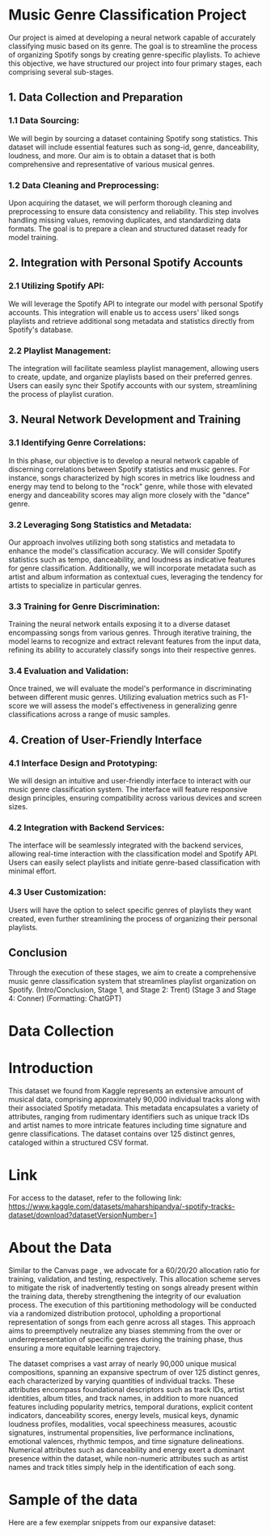 # Music Genre Classification Project

Our project is aimed at developing a neural network capable of accurately classifying music based on its genre. The goal is to streamline the process of organizing Spotify songs by creating genre-specific playlists. To achieve this objective, we have structured our project into four primary stages, each comprising several sub-stages. 

## 1. Data Collection and Preparation

### 1.1 Data Sourcing:
We will begin by sourcing a dataset containing Spotify song statistics. This dataset will include essential features such as song-id, genre, danceability, loudness, and more. Our aim is to obtain a dataset that is both comprehensive and representative of various musical genres.

### 1.2 Data Cleaning and Preprocessing:
Upon acquiring the dataset, we will perform thorough cleaning and preprocessing to ensure data consistency and reliability. This step involves handling missing values, removing duplicates, and standardizing data formats. The goal is to prepare a clean and structured dataset ready for model training.

## 2. Integration with Personal Spotify Accounts

### 2.1 Utilizing Spotify API:
We will leverage the Spotify API to integrate our model with personal Spotify accounts. This integration will enable us to access users' liked songs playlists and retrieve additional song metadata and statistics directly from Spotify's database.

### 2.2 Playlist Management:
The integration will facilitate seamless playlist management, allowing users to create, update, and organize playlists based on their preferred genres. Users can easily sync their Spotify accounts with our system, streamlining the process of playlist curation.

## 3. Neural Network Development and Training

### 3.1 Identifying Genre Correlations:
In this phase, our objective is to develop a neural network capable of discerning correlations between Spotify statistics and music genres. For instance, songs characterized by high scores in metrics like loudness and energy may tend to belong to the "rock" genre, while those with elevated energy and danceability scores may align more closely with the "dance" genre.

### 3.2 Leveraging Song Statistics and Metadata:
Our approach involves utilizing both song statistics and metadata to enhance the model's classification accuracy. We will consider Spotify statistics such as tempo, danceability, and loudness as indicative features for genre classification. Additionally, we will incorporate metadata such as artist and album information as contextual cues, leveraging the tendency for artists to specialize in particular genres.

### 3.3 Training for Genre Discrimination:
Training the neural network entails exposing it to a diverse dataset encompassing songs from various genres. Through iterative training, the model learns to recognize and extract relevant features from the input data, refining its ability to accurately classify songs into their respective genres.

### 3.4 Evaluation and Validation:
Once trained, we will evaluate the model's performance in discriminating between different music genres. Utilizing evaluation metrics such as F1-score we will assess the model's effectiveness in generalizing genre classifications across a range of music samples. 

## 4. Creation of User-Friendly Interface

### 4.1 Interface Design and Prototyping:
We will design an intuitive and user-friendly interface to interact with our music genre classification system. The interface will feature responsive design principles, ensuring compatibility across various devices and screen sizes.

### 4.2 Integration with Backend Services:
The interface will be seamlessly integrated with the backend services, allowing real-time interaction with the classification model and Spotify API. Users can easily select playlists and initiate genre-based classification with minimal effort.

### 4.3 User Customization:
Users will have the option to select specific genres of playlists they want created, even further streamlining the process of organizing their personal playlists.

## Conclusion

Through the execution of these stages, we aim to create a comprehensive music genre classification system that streamlines playlist organization on Spotify.
(Intro/Conclusion, Stage 1, and Stage 2: Trent)
(Stage 3 and Stage 4: Conner)
(Formatting: ChatGPT)

# Data Collection

# Introduction
This dataset we found from Kaggle represents an extensive amount of musical data, comprising approximately 90,000 individual tracks along with their associated Spotify metadata. This metadata encapsulates a variety of attributes, ranging from rudimentary identifiers such as unique track IDs and artist names to more intricate features including time signature and genre classifications. The dataset contains over 125 distinct genres, cataloged within a structured CSV format.

# Link
For access to the dataset, refer to the following link: https://www.kaggle.com/datasets/maharshipandya/-spotify-tracks-dataset/download?datasetVersionNumber=1

# About the Data
Similar to the Canvas page , we advocate for a 60/20/20 allocation ratio for training, validation, and testing, respectively. This allocation scheme serves to mitigate the risk of inadvertently testing on songs already present within the training data, thereby strengthening the integrity of our evaluation process. The execution of this partitioning methodology will be conducted via a randomized distribution protocol, upholding a proportional representation of songs from each genre across all stages. This approach aims to preemptively neutralize any biases stemming from the over or underrepresentation of specific genres during the training phase, thus ensuring a more equitable learning trajectory.

The dataset comprises a vast array of nearly 90,000 unique musical compositions, spanning an expansive spectrum of over 125 distinct genres, each characterized by varying quantities of individual tracks. These attributes encompass foundational descriptors such as track IDs, artist identities, album titles, and track names, in addition to more nuanced features including popularity metrics, temporal durations, explicit content indicators, danceability scores, energy levels, musical keys, dynamic loudness profiles, modalities, vocal speechiness measures, acoustic signatures, instrumental propensities, live performance inclinations, emotional valences, rhythmic tempos, and time signature delineations. Numerical attributes such as danceability and energy exert a dominant presence within the dataset, while non-numeric attributes such as artist names and track titles simply help in the identification of each song.

# Sample of the data
Here are a few exemplar snippets from our expansive dataset:

